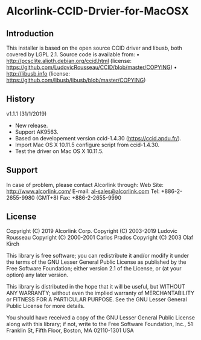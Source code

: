 # Alcorlink-CCID-Drvier-for-MacOSX

Introduction
-------------------------------------------------------------------------------
This installer is based on the open source CCID driver and libusb, both covered by LGPL 2.1.
Source code is available from:
• http://pcsclite.alioth.debian.org/ccid.html (license: https://github.com/LudovicRousseau/CCID/blob/master/COPYING)
• http://libusb.info (license: https://github.com/libusb/libusb/blob/master/COPYING)

History
-------------------------------------------------------------------------------
v1.1.1 (31/1/2019)
- New release.
- Support AK9563.
- Based on developement version ccid-1.4.30 (https://ccid.apdu.fr/).
- Import Mac OS X 10.11.5 configure script from ccid-1.4.30.
- Test the driver on Mac OS X 10.11.5.


Support
-------------------------------------------------------------------------------
In case of problem, please contact Alcorlink through:
Web Site: http://www.alcorlink.com/
E-mail: al-sales@alcorlink.com
Tel: +886-2-2655-9980 (GMT+8)
Fax: +886-2-2655-9990


License
-------------------------------------------------------------------------------
Copyright (C) 2019 Alcorlink Corp.
Copyright (C) 2003-2019 Ludovic Rousseau
Copyright (C) 2000-2001 Carlos Prados
Copyright (C) 2003 Olaf Kirch

This library is free software; you can redistribute it and/or
modify it under the terms of the GNU Lesser General Public
License as published by the Free Software Foundation; either
version 2.1 of the License, or (at your option) any later version.

This library is distributed in the hope that it will be useful,
but WITHOUT ANY WARRANTY; without even the implied warranty of
MERCHANTABILITY or FITNESS FOR A PARTICULAR PURPOSE.  See the GNU
Lesser General Public License for more details.

You should have received a copy of the GNU Lesser General Public
License along with this library; if not, write to the Free Software
Foundation, Inc., 51 Franklin St, Fifth Floor, Boston, MA 02110-1301  USA
